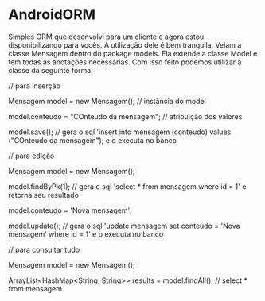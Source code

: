 AndroidORM
==========

Simples ORM que desenvolvi para um cliente e agora estou disponibilizando para vocês.
A utilização dele é bem tranquila.
Vejam a classe Mensagem dentro do package models. Ela extende a classe Model e tem todas as anotações necessárias.
Com isso feito podemos utilizar a classe da seguinte forma:

// para inserção

Mensagem model = new Mensagem(); // instância do model

model.conteudo = "COnteudo da mensagem"; // atribuição dos valores

model.save(); // gera o sql 'insert into mensagem (conteudo) values ("COnteudo da mensagem"); e o executa no banco 

// para edição

Mensagem model = new Mensagem();

model.findByPk(1); // gera o sql 'select * from mensagem where id = 1' e retorna seu resultado


model.conteudo = 'Nova mensagem';

model.update(); // gera o sql 'update mensagem set conteudo = 'Nova mensagem' where id = 1' e o executa no banco

// para consultar tudo

Mensagem model = new Mensagem();

ArrayList<HashMap<String, String>> results = model.findAll(); // select * from mensagem



